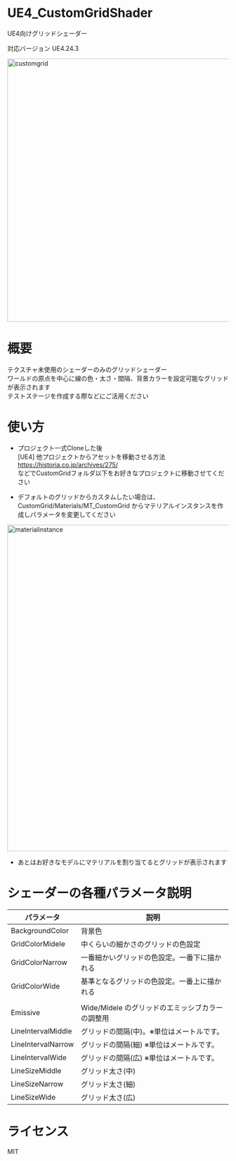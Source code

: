 # UE4_CustomGridShader
UE4向けグリッドシェーダー 

対応バージョン UE4.24.3  

<img width="597" alt="customgrid" src="https://user-images.githubusercontent.com/2414102/77856323-4c763280-7231-11ea-8683-430a0cec83d3.png">

# 概要
テクスチャ未使用のシェーダーのみのグリッドシェーダー  
ワールドの原点を中心に線の色・太さ・間隔、背景カラーを設定可能なグリッドが表示されます  
テストステージを作成する際などにご活用ください  

# 使い方

* プロジェクト一式Cloneした後  
[UE4] 他プロジェクトからアセットを移動させる方法  
https://historia.co.jp/archives/275/  
などでCustomGridフォルダ以下をお好きなプロジェクトに移動させてください

* デフォルトのグリッドからカスタムしたい場合は、CustomGrid/Materials/MT_CustomGrid からマテリアルインスタンスを作成しパラメータを変更してください
<img width="741" alt="materialinstance" src="https://user-images.githubusercontent.com/2414102/77820265-5f4f1100-7124-11ea-8c5c-0ff1008f88d9.png">

* あとはお好きなモデルにマテリアルを割り当てるとグリッドが表示されます

# シェーダーの各種パラメータ説明

| パラメータ | 説明 |
| ------------- | ------------- |
| BackgroundColor  | 背景色  |
| GridColorMidele  | 中くらいの細かさのグリッドの色設定 |
| GridColorNarrow  | 一番細かいグリッドの色設定。一番下に描かれる |
| GridColorWide    | 基準となるグリッドの色設定。一番上に描かれる |
|     |  |
| Emissive    | Wide/Midele のグリッドのエミッシブカラーの調整用 |
| LineIntervalMiddle  | グリッドの間隔(中)。※単位はメートルです。 |
| LineIntervalNarrow  | グリッドの間隔(細) ※単位はメートルです。|
| LineIntervalWide  | グリッドの間隔(広) ※単位はメートルです。|
| LineSizeMiddle  | グリッド太さ(中) |
| LineSizeNarrow  | グリッド太さ(細) |
| LineSizeWide  | グリッド太さ(広) |

# ライセンス

MIT
